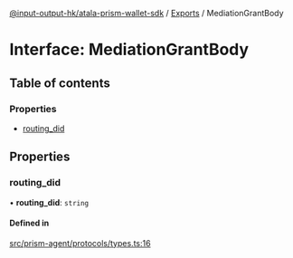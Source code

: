 [@input-output-hk/atala-prism-wallet-sdk](../README.md) / [Exports](../modules.md) / MediationGrantBody

# Interface: MediationGrantBody

## Table of contents

### Properties

- [routing\_did](MediationGrantBody.md#routing_did)

## Properties

### routing\_did

• **routing\_did**: `string`

#### Defined in

[src/prism-agent/protocols/types.ts:16](https://github.com/input-output-hk/atala-prism-wallet-sdk-ts/blob/3f28060/src/prism-agent/protocols/types.ts#L16)
